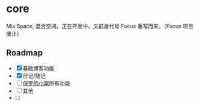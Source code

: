 # core

Mix Space, 混合空间。正在开发中。又前身代号 Focus 重写而来。（Focus 项目废止）



## Roadmap

- [x] 基础博客功能
- [x] 日记/随记
- [ ] [保罗的小窝](https://paul.ren/)所有功能
- [ ] 其他
- [ ] 

